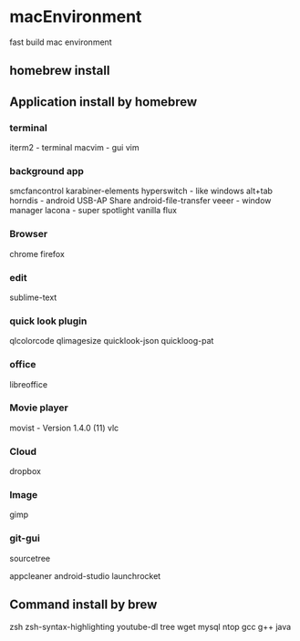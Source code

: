 # macEnvironment
fast build mac environment

## homebrew install

## Application install by homebrew

### terminal
iterm2 - terminal
macvim - gui vim

### background app
smcfancontrol
karabiner-elements
hyperswitch - like windows alt+tab
horndis - android USB-AP Share
android-file-transfer
veeer - window manager
lacona - super spotlight
vanilla
flux

### Browser
chrome
firefox

### edit
sublime-text

### quick look plugin
qlcolorcode
qlimagesize
quicklook-json
quickloog-pat

### office
libreoffice

### Movie player
movist - Version 1.4.0 (11)
vlc

### Cloud
dropbox

### Image
gimp

### git-gui
sourcetree

appcleaner
android-studio
launchrocket

## Command install by brew
zsh
zsh-syntax-highlighting
youtube-dl
tree
wget
mysql
ntop
gcc
g++
java


